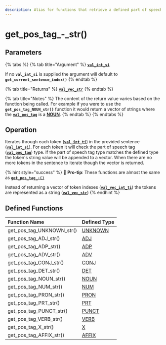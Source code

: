 ```yaml
---
description: Alias for functions that retrieve a defined part of speech tag type
---
```


# get\_pos\_tag\_-\_str\(\)

## Parameters

{% tabs %}
{% tab title="Argument" %}
[**`val_int_si`**](../../variable-types/val_int_si.md)

If no **`val_int_si`** is supplied the argument will default to **`get_current_sentence_index()`**
{% endtab %}

{% tab title="Returns" %}
[**`val_vec_str`**](../../variable-types/val_vec_str.md)
{% endtab %}

{% tab title="Notes" %}
The content of the return value varies based on the function being called. For example if you were to use the **`get_pos_tag_NOUN_str()`** function it would return a vector of strings where the [**`val_pos_tag`**](../../variable-types/val_pos_tag.md) is a [**NOUN**](../../../definitions/parts-of-speech/noun.md).
{% endtab %}
{% endtabs %}

## Operation

Iterates through each token \([**`val_int_ti`**](../../variable-types/val_int_ti.md)\) in the provided sentence \([**`val_int_si`**](../../variable-types/val_int_si.md)\). For each token it will check the part of speech tag \([**`val_pos_tag`**](../../variable-types/val_pos_tag.md)\) type. If the part of speech tag type matches the defined type the token's string value will be appended to a vector. When there are no more tokens in the sentence to iterate though the vector is returned.

{% hint style="success" %}
🥇 **Pro-tip**: These functions are almost the same as [**`get_pos_tag_-()`**](get_pos_tag_.md)

Instead of returning a vector of token indexes \([**`val_vec_int_ti`**](../../variable-types/val_vec_int_ti.md)\) the tokens are represented as a string \([**`val_vec_str`**](../../variable-types/val_vec_str.md)\)
{% endhint %}

## Defined Functions

| Function Name | Defined Type |
| :--- | :--- |
| get\_pos\_tag\_UNKNOWN\_str\(\) | [UNKNOWN](../../../definitions/parts-of-speech/unknown.md) |
| get\_pos\_tag\_ADJ\_str\(\) | [ADJ](../../../definitions/parts-of-speech/adj.md) |
| get\_pos\_tag\_ADP\_str\(\) | [ADP](../../../definitions/parts-of-speech/adp.md) |
| get\_pos\_tag\_ADV\_str\(\) | [ADV](../../../definitions/parts-of-speech/adv.md) |
| get\_pos\_tag\_CONJ\_str\(\) | [CONJ](../../../definitions/parts-of-speech/conj.md) |
| get\_pos\_tag\_DET\_str\(\) | [DET](../../../definitions/parts-of-speech/det.md) |
| get\_pos\_tag\_NOUN\_str\(\) | [NOUN](../../../definitions/parts-of-speech/noun.md) |
| get\_pos\_tag\_NUM\_str\(\) | [NUM](../../../definitions/parts-of-speech/num.md) |
| get\_pos\_tag\_PRON\_str\(\) | [PRON](../../../definitions/parts-of-speech/pron.md) |
| get\_pos\_tag\_PRT\_str\(\) | [PRT](../../../definitions/parts-of-speech/prt.md) |
| get\_pos\_tag\_PUNCT\_str\(\) | [PUNCT](../../../definitions/parts-of-speech/punct.md) |
| get\_pos\_tag\_VERB\_str\(\) | [VERB](../../../definitions/parts-of-speech/verb.md) |
| get\_pos\_tag\_X\_str\(\) | [X](../../../definitions/parts-of-speech/x.md) |
| get\_pos\_tag\_AFFIX\_str\(\) | [AFFIX](../../../definitions/parts-of-speech/affix.md) |

